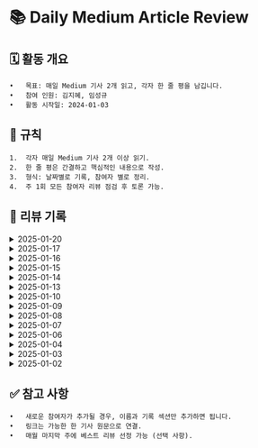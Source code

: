 # 📚 Daily Medium Article Review

## 🗓️ 활동 개요
	•	목표: 매일 Medium 기사 2개 읽고, 각자 한 줄 평을 남깁니다.
	•	참여 인원: 김지혜, 임성규
	•	활동 시작일: 2024-01-03

## 🌟 규칙
	1.	각자 매일 Medium 기사 2개 이상 읽기.
	2.	한 줄 평은 간결하고 핵심적인 내용으로 작성.
	3.	형식: 날짜별로 기록, 참여자 별로 정리.
	4.	주 1회 모든 참여자 리뷰 점검 후 토론 가능.

## 📝 리뷰 기록
<details>
	
<summary>2025-01-20</summary>

| **참여자** | **기사 제목**                  | **링크**      | **한 줄 평**                       |
|------------|--------------------------------|---------------|------------------------------------|
| 임성규      | | [Link]() |  |
| 임성규     |  | [Link]() |  |
| 김지혜      | (번역) 예제와 함께하는 유스 케이스(Use Case) 테스팅 튜토리얼  |  [Link](https://medium.com/@junghan92/%EB%B2%88%EC%97%AD-%EC%98%88%EC%A0%9C%EC%99%80-%ED%95%A8%EA%BB%98%ED%95%98%EB%8A%94-%EC%9C%A0%EC%8A%A4-%EC%BC%80%EC%9D%B4%EC%8A%A4-use-case-%ED%85%8C%EC%8A%A4%ED%8C%85-%ED%8A%9C%ED%86%A0%EB%A6%AC%EC%96%BC-60ee174fe1b7)  | 유스케이스 테스팅의 특징 및 중요성 [추가요약](https://kzh4295.tistory.com/54) |
| 김지혜     | (번역) 상태 전이(State transition) 테스팅 기법 |  [Link](https://medium.com/@junghan92/%EB%B2%88%EC%97%AD-%EC%83%81%ED%83%9C-%EC%A0%84%EC%9D%B4-state-transition-%ED%85%8C%EC%8A%A4%ED%8C%85-%EA%B8%B0%EB%B2%95-ec65c3f00286)    | 상태 전이 테스팅 기법|
</details>

<details>
	
<summary>2025-01-17</summary>

| **참여자** | **기사 제목**                  | **링크**      | **한 줄 평**                       |
|------------|--------------------------------|---------------|------------------------------------|
| 임성규      | How to Become a Strong Software Architect | [Link](https://medium.com/@azeynalli1990/how-to-become-a-strong-software-architect-c36e144fe2fd) | 단단한 소프트웨어 아키텍쳐 설계를는 시니어 개발자의 역량이며 이를 위한 커리큘럼! |
| 임성규     | Microservices Architectures: The SAGA Pattern | [Link](https://medium.com/stackademic/microservices-architectures-the-saga-pattern-e39e1c159718) | saga pattern - 분산 시스템에서 분산된 트랜잭션들을 공통적으로 처리하는 방법. compensating transaction을 활용하여 실패시 롤백시키며 이는 물리적 롤백이 아닌 롤백한것처럼 보이는 로직으로 구현한 방법이다. 비교할만한 방법으로 2PC 패턴이 있으며 이 패턴은 prepare 단계에서 연관된 모든 db에 락을 걸고 commit단계에서 성공시 commit, 실패시 모두 rollback시키며 서버간 강결합을 유도해 msa 환경의 취지에 어긋난다는 단점이 있는 것 같다. |
| 김지혜      |  Principles of Simplicity in Front-End Architecture |  [Link](https://medium.com/itnext/principles-of-simplicity-in-front-end-architecture-7bc92dcea788)  | 프런트 아키텍처 고려 요소 [추가요약](https://kzh4295.tistory.com/53) |
| 김지혜     | 프런트엔드 아키텍처 시각화하기 |  [Link](https://medium.com/@junghan92/%EB%B2%88%EC%97%AD-%ED%94%84%EB%9F%B0%ED%8A%B8%EC%97%94%EB%93%9C-%EC%95%84%ED%82%A4%ED%85%8D%EC%B2%98-%EC%8B%9C%EA%B0%81%ED%99%94%ED%95%98%EA%B8%B0-3ae9a3dd8e67)    | C4 모델을 이용한 아키텍처 시각화 |
</details>

<details>
	
<summary>2025-01-16</summary>

| **참여자** | **기사 제목**                  | **링크**      | **한 줄 평**                       |
|------------|--------------------------------|---------------|------------------------------------|
| 임성규      | 4 Paradoxes That Will Expand Your Thinking | [Link](https://medium.com/illumination/4-paradoxes-that-will-expand-your-thinking-7cce081bb766) | 사고를 확장시켜줄 4가지 역설. ex) '이 문장은 거짓이다'는 참일까요 거짓일까요 ? |
| 임성규     | Microservices: The Million-Dollar Mistake Your Company is Making | [Link](https://medium.com/gitconnected/microservices-the-million-dollar-mistake-your-company-is-making-c50eb428f732) | 마이크로서비스 아키텍처를 도입할 때 주의해야할 점. |
| 김지혜      |  4 Best Rate Limiting Solutions for Next.js Apps (2025) |  [Link](https://medium.com/startup-nextjs/4-best-rate-limiting-solutions-for-next-js-apps-2025-47fb1bd640a7)  | Next.js 애플리케이션에서 사용할 수 있는 4가지 주요 Rate Limiting 솔루션에 대한 요약 [추가요약](https://kzh4295.tistory.com/52) |
| 김지혜     | Zustand + React Query: A New Approach to State Management |  [Link](https://medium.com/@freeyeon96/zustand-react-query-new-state-management-7aad6090af56)    | Zustand와 React Query를 활용한 상태 관리 |
</details>

<details>
	
<summary>2025-01-15</summary>

| **참여자** | **기사 제목**                  | **링크**      | **한 줄 평**                       |
|------------|--------------------------------|---------------|------------------------------------|
| 임성규      | 16 Open-Source Projects to Improve Your Developer Workflow 👨‍💻🔥 | [Link](https://blog.stackademic.com/16-open-source-projects-to-improve-your-developer-workflow-fdd3b8c16e57) | 오픈소스 소개. |
| 임성규     | Python 3.14 Released — Top 5 Features You Must Know | [Link](https://blog.varunsingh.in/python-3-14-released-top-5-features-you-must-know-ad2a966e7a64) | python 3.14 review. |
| 김지혜 | Best Practices for Optimizing React Performance |  [Link](https://medium.com/@rashmipatil24/optimizing-react-performance-1b236bb24e0c)  | React 성능 최적화의 중요성 [추가요약](https://kzh4295.tistory.com/51) |
| 김지혜 | 70% Interviewer will ask these 5 React.js question [ 2025 ] |  [Link](https://medium.com/career-drill/70-interviewer-will-ask-these-5-react-js-question-2025-d90331e146d6)    | React.js 개발자 면접에서 자주 나오는 5가지 주요 질문과 답변 |
</details>

<details>
	
<summary>2025-01-14</summary>

| **참여자** | **기사 제목**                  | **링크**      | **한 줄 평**                       |
|------------|--------------------------------|---------------|------------------------------------|
| 임성규      | Fired From Meta After 1 Week: Here’s All The Dirt I Got | [Link](https://medium.com/@sebastiancarlos/fired-from-meta-after-1-week-heres-all-the-dirt-i-got-855e4e5a0d65) | 메타에서의 해고글(회고글x) |
| 임성규     | Notes to Myself on Software Engineering | [Link](https://medium.com/@francois.chollet/notes-to-myself-on-software-engineering-c890f16f4e4d) | developer가 아닌, frameworker가 아닌 software engineer가 되고 싶다. |
| 김지혜핑      | React Application Architecture: Part 2 |  [Link](https://levelup.gitconnected.com/react-application-architecture-part-2-28b35c293225)  | React 애플리케이션의 아키텍처와 레이어 설계에 대한 심층적인 가이드 2 [추가요약](https://kzh4295.tistory.com/50) |
| 김지혜핑은 PR을 할것인가?!  -> 쏘쏘리...   | React Application Architecture: Part 1 |  [Link](https://medium.com/gitconnected/react-application-architecture-part-1-26c185c78401)    | React 애플리케이션의 아키텍처와 레이어 설계에 대한 심층적인 가이드 1 |
</details>

<details>
	
<summary>2025-01-13</summary>

| **참여자** | **기사 제목**                  | **링크**      | **한 줄 평**                       |
|------------|--------------------------------|---------------|------------------------------------|
| 임성규      | Everyone is Wrong About the “S” in SOLID. | [Link](https://medium.com/stackademic/everyone-is-wrong-about-the-s-in-solid-e58404d83463) | 단일책임원칙(SRP)은 클래스가 하나의 목적을가지는것 이라기보다는(그렇다면 하나의 메소드만을 가져야할 것) 변경의 원인이 하나인 것. 따라서 내가 어떤 기능을 수정하려고 할 때 명확히 어떤 클래스를 수정해야할지 알겠다면 단일 책임원칙을 지켜서 클래스를 작성한것이다. |
| 임성규     | Only 1% of developers are able to find the bug in this code in less than 60 seconds | [Link](https://medium.com/@arnoldgunter/only-1-of-developers-can-find-the-error-in-this-code-90a6ae84378f) | javascript에서 return 후 newLine에 객체반환하면 return undefined되고 이후에 {}는 별도의 block으로 본다. |
| 김지혜      |  The Popover API: Building Modals Has Never Been Easier |  [Link](https://medium.com/javascript-in-plain-english/building-modals-has-never-been-easier-fe59d56b8478)  | 팝업을 네이티브로 접근하는 api가 나왔다! [추가요약](https://kzh4295.tistory.com/49) |
| 김지혜     | Mastering React’s Specialized Hooks: 7 Essential Hooks for Your Next Project |  [Link](https://medium.com/javascript-in-plain-english/mastering-reacts-specialized-hooks-7-essential-hooks-for-your-next-project-deec985aae20)    | 리액트의 특별한 훅 7가지 소개|
</details>


<details>
	
<summary>2025-01-10</summary>

| **참여자** | **기사 제목**                  | **링크**      | **한 줄 평**                       |
|------------|--------------------------------|---------------|------------------------------------|
| 임성규피잉 왜얼알유      | Memory Optimization Techniques You Must Know for Spring Boot Applications | [Link](https://medium.com/@rabinarayandev/memory-optimization-techniques-you-must-know-for-spring-boot-applications-d03c274f5d7e) | 연관관계에 있는 객체 지연로딩, JVM 최적화 설정(힙 최소 사이즈, 맥스 사이즈, G1 GC 사용여부, 클래스 메타데이터 최대 사이즈), 직렬화,역직렬화 로직 최적화, 컨넥션풀 설정 최적화를 통해 spring boot 서버에서 메모리 사용을 최작화 할 수 있고 이는 고성능 서버에서 중요한 작용을 할 것이다. |
| 임성규피잉     | 5 Reasons You Should NOT Migrate to Kotlin Multiplatform | [Link](https://medium.com/@robert.jamison/5-reasons-you-should-not-migrate-to-kotlin-multiplatform-99fff82c6eb5) | 모바일 앱 코틀린 멀티플랫폼으로 마이그레이션 해서는 안되는 이유, 하지만 코틀린 멀티플랫폼을 사용해보지 않았다면 당장 사용해보아라! |
| 김지혜픵      | (Sort of) Fixing autofocus in iOS Safari  |  [Link](https://medium.com/@brunn/autofocus-in-ios-safari-458215514a5f)  | ios에서는 정책상 사용자의 제스처없이 autoFocus를 지원하지 않는다고 합니다 [추가요약](https://kzh4295.tistory.com/48) |
| 김지혜픵     | 7 React Custom Hooks I Can’t Live Without in My Projects 🚀 |  [Link](https://medium.com/@letscodefuture/7-react-custom-hooks-i-cant-live-without-in-my-projects-2c06a02ecb2e)    | 실무에서 유용한 훅 7가지 소개 |
</details>


<details>
	
<summary>2025-01-09</summary>

| **참여자** | **기사 제목**                  | **링크**      | **한 줄 평**                       |
|------------|--------------------------------|---------------|------------------------------------|
| 임성규      | The big crypto opportunity in 2025 | [Link](https://medium.com/coinmonks/the-big-crypto-opportunity-in-2025-ea47c9f1e779) | Solana, ethureum환 경은 블록체인의 앱스토어이다. 다만 개발자를 제한하는게 상상력말고 곤 없는게 아이폰의 앱스토어와의 차이. |
| 임성규      | Why BLove DApp is the Perfect Platform for a Common Man | [Link](https://blovedapp.medium.com/why-blove-dapp-is-the-perfect-platform-for-a-common-man-3a3740ec5d19) | BLove DApp. |
| 김지혜픵      | Backend for Frontend (BFF) Architecture  |  [Link](https://medium.com/gitconnected/backend-for-frontend-bff-architecture-64fa9f316a5a)  | BFF 아키텍처는 다양한 프론트엔드 인터페이스에 필요한 데이터를 정확히 제공하며, 성능과 유연성을 개선하는 데 효과적입니다. 다만 관리 복잡성이 증가할 수 있으므로 적절한 설계와 운영이 필요합니다. 멀티 플랫폼 환경이나 마이크로서비스 구조를 사용하는 경우 특히 유용한 접근 방식입니다 [추가요약](https://kzh4295.tistory.com/47) |
| 김지혜픵     | ECMAScript 2024 (ES15): Unveiling the Latest JavaScript Features |  [Link](https://medium.com/javascript-in-plain-english/ecmascript-2024-es15-unveiling-the-latest-javascript-features-9186d72a10ae)    | ECMAScript 2024는 JavaScript 개발자들에게 더욱 강력하고 유연한 도구를 제공합니다. 새로운 기능들은 코드 작성의 효율성을 높이고, 복잡한 작업을 간소화하며, 최신 표준에 맞춘 개발 환경을 제공합니다.|
</details>

<details>
	
<summary>2025-01-08</summary>

| **참여자** | **기사 제목**                  | **링크**      | **한 줄 평**                       |
|------------|--------------------------------|---------------|------------------------------------|
| 임성규      | 7 Brand New APIs Every Developer Should Use in 2024 | [Link](https://medium.com/gitconnected/7-brand-new-apis-every-developer-should-use-in-2024-0d2a4a6b2839) | 7가지 2024년도에 새로운, 유용한 APIs |
| 임성규      | Be an Engineer, not a Frameworker | [Link](https://medium.com/@johndanielraines/be-an-engineer-not-a-frameworker-c58fe28d0c88) | Frameworker: framework가 제공한는 형식을 활용해서 작성. Programmer: 많은양의 코드를 읽고 작성해봄으로써 frameworker -> programmer로 진화. 같은 결과를 내는 코드를 다양한 형식으로 작성 가능. Engineer : 변화와 안정성의 밸런스를 잘 맞추어 작성할 줄 암. |
| 김지혜      | Micro Frontend Architecture |  [Link](https://levelup.gitconnected.com/micro-frontend-architecture-b14b3a2c39a0)  | 마이크로 프론트엔드 아키텍처는 복잡한 웹 애플리케이션을 작고 독립적인 모듈로 분할하는 현대적인 개발 접근 방식 [추가 요약](https://kzh4295.tistory.com/45) |
| 김지혜      | How to Build Websites That Load Before You Blink: Frontend Optimization Tips |  [Link](https://javascript.plainenglish.io/the-ultimate-guide-to-web-performance-essential-techniques-for-frontend-developers-c8638e5bf8d3)    | 웹 성능 최적화에 대한 포괄적인 가이드 |
</details>


<details>
	
<summary>2025-01-07</summary>

| **참여자** | **기사 제목**                  | **링크**      | **한 줄 평**                       |
|------------|--------------------------------|---------------|------------------------------------|
| 김지혜      | Boosting React.js Performance with Tree Shaking |  [Link](https://medium.com/nonstopio/boosting-react-js-performance-with-tree-shaking-ee77261d0c95)  | 트리 쉐이킹을 최소화하는 방안 [추가 요약](https://kzh4295.tistory.com/45) |
| 김지혜      | The Future of Frontend Development: Key Skills to Hire for in 2025 |  [Link](https://medium.com/javascript-in-plain-english/the-future-of-frontend-development-key-skills-to-hire-for-in-2025-d62801ab4e8c)    | 2025 프런트앤드에서 각광받는 분야 소개 |
| 임성규      | Push Notifications using SpringBoot and Firebase Cloud Messaging | [Link](https://medium.com/@rajdeepify/push-notifications-using-springboot-and-firebase-cloud-messaging-ad136746c57e) | spring boot, fcm 통해서 푸시 알림 전송하기. |
| 임성규      | Being Productive as a Google Software Engineer | [Link](https://levelup.gitconnected.com/being-productive-as-a-google-software-engineer-aa0ca8260d7a) | 구글 소프트웨어 엔지니어로서 생산적이 되는 법. |
</details>

<details>
	
<summary>2025-01-06</summary>

| **참여자** | **기사 제목**                  | **링크**      | **한 줄 평**                       |
|------------|--------------------------------|---------------|------------------------------------|
| 김지혜      | Advanced React Patterns and Best Practices | [Link](https://medium.com/@rashmipatil24/advanced-react-patterns-and-best-practices-74cd09a7c2d9)     | 3가지 React 패턴 소개 [추가 요약](https://kzh4295.tistory.com/44) |
| 김지혜      | You’re Using Context Providers the Wrong Way! Here’s How to Fix It | [Link](https://medium.devlander.com/youre-using-context-providers-the-wrong-way-here-s-how-to-fix-it-c91247b6e828)     | Context Provider의 올바른 사용법 |
| 임성규      | Using Rust at a startup: A cautionary tale | [Link](https://mdwdotla.medium.com/using-rust-at-a-startup-a-cautionary-tale-42ab823d9454) | 필자의 경험을 토대로 rust를 스타트업에서 사용하는 것에 대해 반대하는 이유들 설명. (새로운 개념들에 대한 러닝커브 존재, 다른 언어에 비해 라이브러리와 지원 기능이 아직 부족한게 많아서 구현에 시간이 오래걸림.) 단 굉장이 높은 수준의 퍼포먼스를 요구하는 기능에 대해서 사용하는 것을 적극 추천. |
| 임성규      | Which is the best, NestJS or Spring Boot? | [Link](https://medium.com/@raviyasas/which-is-the-best-nestjs-or-spring-boot-33393612790d) | nestjs vs spring |
</details>

<details>
	
<summary>2025-01-04</summary>

| **참여자** | **기사 제목**                  | **링크**      | **한 줄 평**                       |
|------------|--------------------------------|---------------|------------------------------------|
| 임성규      | Kotlin 2.0.0: A New Era in Kotlin Development          | [Link](https://halilozel1903.medium.com/kotlin-2-0-0-a-new-era-in-kotlin-development-14db8f6ec87c)     | kotliin2.0.0 메인 릴리즈에서 많은 것들이 발전했다. 최적화를 통해 컴파일러의 성능과 효율이 좋아졌으며 kotlin 기능중 일부인 kotlin multiplatform 기능이 강화됬다. 더많은 플랫폼과 타겟을 지원하여 kotlin multiplatform을 적용할 수 있게 되었으며, 다른 언어, 플랫폼과 상호운영성이 더 좋아져 기존 프로젝트에 적용시키는데 부담이 줄어들었다.  |

</details>

<details>
	
<summary>2025-01-03</summary>

| **참여자** | **기사 제목**                  | **링크**      | **한 줄 평**                       |
|------------|--------------------------------|---------------|------------------------------------|
| 김지혜      | Optimizing React Performance: Strategies to Avoid Unnecessary Re-Renders | [Link](https://javascript.plainenglish.io/optimizing-react-performance-strategies-to-avoid-unnecessary-re-renders-f8110b4e37b2)     | 렌더링 빈도 줄이는 방법 [추가 요약](https://kzh4295.tistory.com/43) |
| 김지혜      | A Guide to Building Reusable React Components | [Link](https://medium.com/@rashmipatil24/reusable-react-components-7b025f232ca4)     | 재사용 가능한 컴포넌트 |
| 임성규      | Are you a software developer or a software engineer?          | [Link](https://medium.com/@stevebishop_89684/are-you-a-software-developer-or-a-software-engineer-60a975502037)     | software engineer는 과학적 원리, 원칙을 활용하며 소프트웨어를 디자인하고 기술적 전문성을 다지는 역할에 가까우며, developer는 소프트웨어를 관리하고 설계된 디자인을 실행하는 역할에 가깝다. |
| 임성규      | How We Doubled the Performance of Our App When Using GUID/UUID Primary Keys in SQL          | [Link](https://medium.com/itnext/how-we-doubled-the-performance-of-our-app-when-using-guid-uuid-primary-keys-in-sql-f9e43d228e1e)     | GUID/UUID를 사용할 때, db성능을 두배 향상시킨 경험 - 클러스터형 인덱스 사용, 인덱스 접두사 사용 etc |
</details>

<details>
	
<summary>2025-01-02</summary>

| **참여자** | **기사 제목**                   | **링크**       | **한 줄 평**                      |
|------------|---------------------------------|---------------|-----------------------------------|
| 홍길동      | Effective Remote Work Strategies | [Link](#)     | 리모트 근무 생산성 팁이 실용적이었다. |
| 김철수      | Introduction to Machine Learning | [Link](#)     | 초심자에게 적합한 ML 개요를 잘 제공. |
| 김지혜      | Stop Overusing Console.log! Here's Why 🚫 (And Better Alternatives) | [Link](https://medium.com/stackademic/stop-overusing-console-log-heres-why-and-better-alternatives-e5e05ea69e75)     | console.log -> dir / clear / group - groupEnd / table / time - timeEnd  사용하여 파편화된 디버깅이 아닌 그룹화 또는 명확하여야한다 [추가 요약](https://kzh4295.tistory.com/42) |
| 김지혜      | Why Netflix Shifted from React to Vanilla JavaScript | [Link](https://medium.com/@lbq999/why-netflix-shifted-from-react-to-vanilla-javascript-be5a479ca14e)     | 넷플릭스에서 2017부터 정적인 페이지는 React -> vanillJS로 이관 중 |
</details>

## ✅ 참고 사항
	•	새로운 참여자가 추가될 경우, 이름과 기록 섹션만 추가하면 됩니다.
	•	링크는 가능한 한 기사 원문으로 연결.
	•	매월 마지막 주에 베스트 리뷰 선정 가능 (선택 사항).
